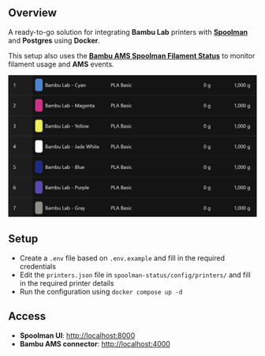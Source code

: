 ## Overview

A ready-to-go solution for integrating **Bambu Lab** printers with **[Spoolman](https://github.com/Donkie/Spoolman)** and **Postgres** using **Docker**.

This setup also uses the **[Bambu AMS Spoolman Filament Status](https://github.com/Rdiger-36/bambulab-ams-spoolman-filamentstatus)** to monitor filament usage and **AMS** events.

![Overview](images/overview.png)

## Setup

- Create a `.env` file based on `.env.example` and fill in the required credentials
- Edit the `printers.json` file in `spoolman-status/config/printers/` and fill in the required printer details
- Run the configuration using `docker compose up -d`

## Access

- **Spoolman UI**: [http://localhost:8000](http://localhost:8000)
- **Bambu AMS connector**: [http://localhost:4000](http://localhost:4000)
